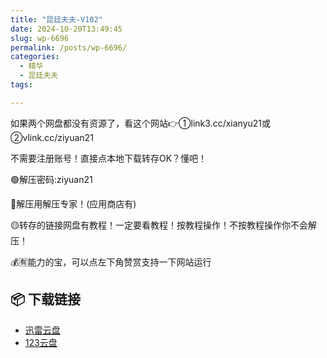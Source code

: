 ```yaml
---
title: "昆廷夫夫-V102"
date: 2024-10-20T13:49:45
slug: wp-6696
permalink: /posts/wp-6696/
categories:
  - 精华
  - 昆廷夫夫
tags:

---
```


如果两个网盘都没有资源了，看这个网站👉①link3.cc/xianyu21或②vlink.cc/ziyuan21

不需要注册账号！直接点本地下载转存OK？懂吧！

🟢解压密码:ziyuan21

🔵解压用解压专家！(应用商店有)

🟡转存的链接网盘有教程！一定要看教程！按教程操作！不按教程操作你不会解压！

💰🈶能力的宝，可以点左下角赞赏支持一下网站运行

## 📦 下载链接
- [迅雷云盘](https://blziyuan21.com/pay-download/6696?key=82e9a64735&down_id=0)
- [123云盘](https://blziyuan21.com/pay-download/6696?key=82e9a64735&down_id=1)


